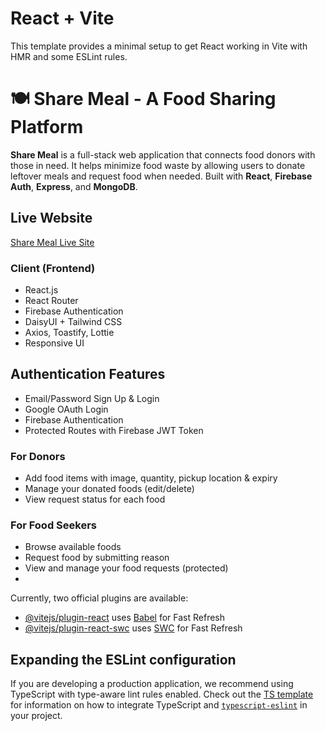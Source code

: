 # React + Vite

This template provides a minimal setup to get React working in Vite with HMR and some ESLint rules.


# 🍽️ Share Meal - A Food Sharing Platform

**Share Meal** is a full-stack web application that connects food donors with those in need. It helps minimize food waste by allowing users to donate leftover meals and request food when needed. Built with **React**, **Firebase Auth**, **Express**, and **MongoDB**.

##  Live Website 

[Share Meal Live Site](https://keen-squirrel-09c3de.netlify.app/)

### Client (Frontend)
- React.js
- React Router
- Firebase Authentication
- DaisyUI + Tailwind CSS
- Axios, Toastify, Lottie
- Responsive UI

##  Authentication Features

- Email/Password Sign Up & Login
- Google OAuth Login
- Firebase Authentication
- Protected Routes with Firebase JWT Token

###  For Donors
- Add food items with image, quantity, pickup location & expiry
- Manage your donated foods (edit/delete)
- View request status for each food

###  For Food Seekers
- Browse available foods
- Request food by submitting reason
- View and manage your food requests (protected)
- 

Currently, two official plugins are available:

- [@vitejs/plugin-react](https://github.com/vitejs/vite-plugin-react/blob/main/packages/plugin-react) uses [Babel](https://babeljs.io/) for Fast Refresh
- [@vitejs/plugin-react-swc](https://github.com/vitejs/vite-plugin-react/blob/main/packages/plugin-react-swc) uses [SWC](https://swc.rs/) for Fast Refresh

## Expanding the ESLint configuration

If you are developing a production application, we recommend using TypeScript with type-aware lint rules enabled. Check out the [TS template](https://github.com/vitejs/vite/tree/main/packages/create-vite/template-react-ts) for information on how to integrate TypeScript and [`typescript-eslint`](https://typescript-eslint.io) in your project.

